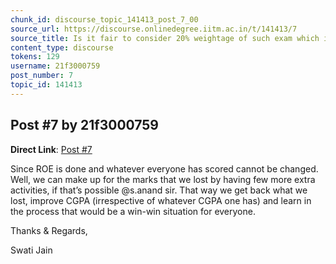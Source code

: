 ```yaml
---
chunk_id: discourse_topic_141413_post_7_00
source_url: https://discourse.onlinedegree.iitm.ac.in/t/141413/7
source_title: Is it fair to consider 20% weightage of such exam which is impossible to solve in given time (i.e. ROE)
content_type: discourse
tokens: 129
username: 21f3000759
post_number: 7
topic_id: 141413
---
```


## Post #7 by 21f3000759

**Direct Link**: [Post #7](https://discourse.onlinedegree.iitm.ac.in/t/141413/7)

Since ROE is done and whatever everyone has scored cannot be changed. Well, we can make up for the marks that we lost by having few more extra activities, if that’s possible @s.anand sir. That way we get back what we lost, improve CGPA (irrespective of whatever CGPA one has) and learn in the process that would be a win-win situation for everyone.

Thanks &amp; Regards,

Swati Jain
